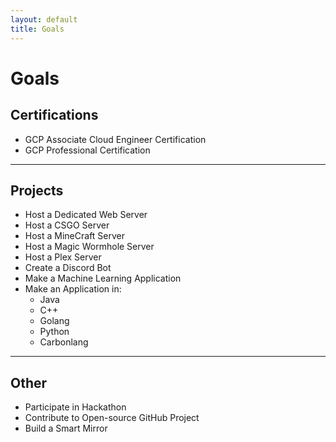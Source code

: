 ```yaml
---
layout: default
title: Goals
---
```


# Goals

## Certifications

- GCP Associate Cloud Engineer Certification
- GCP Professional Certification

---

## Projects

- Host a Dedicated Web Server
- Host a CSGO Server
- Host a MineCraft Server
- Host a Magic Wormhole Server
- Host a Plex Server
- Create a Discord Bot
- Make a Machine Learning Application
- Make an Application in:
  - Java
  - C++
  - Golang
  - Python
  - Carbonlang

---

## Other

- Participate in Hackathon
- Contribute to Open-source GitHub Project
- Build a Smart Mirror
